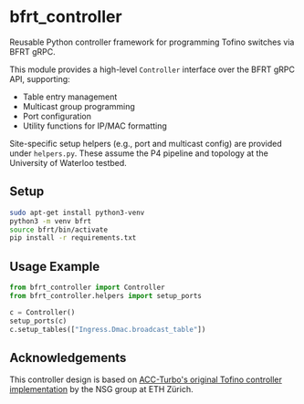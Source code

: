 # bfrt_controller

Reusable Python controller framework for programming Tofino switches via BFRT gRPC.

This module provides a high-level `Controller` interface over the BFRT gRPC API, supporting:
- Table entry management
- Multicast group programming
- Port configuration
- Utility functions for IP/MAC formatting

Site-specific setup helpers (e.g., port and multicast config) are provided under `helpers.py`. These assume the P4 pipeline and topology at the University of Waterloo testbed.

## Setup

```bash
sudo apt-get install python3-venv
python3 -m venv bfrt
source bfrt/bin/activate
pip install -r requirements.txt
```

## Usage Example

```python
from bfrt_controller import Controller
from bfrt_controller.helpers import setup_ports

c = Controller()
setup_ports(c)
c.setup_tables(["Ingress.Dmac.broadcast_table"])
```

## Acknowledgements
This controller design is based on [ACC-Turbo's original Tofino controller implementation](https://github.com/nsg-ethz/ACC-Turbo/blob/86869689a511567be5b42b4e556f3f6dc53f14be/tofino/python_controller/core.py) by the NSG group at ETH Zürich.
